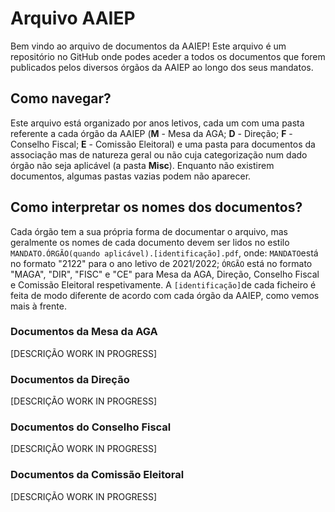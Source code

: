 # Arquivo AAIEP
Bem vindo ao arquivo de documentos da AAIEP! Este arquivo é um repositório no GitHub onde podes aceder a todos os documentos que forem publicados pelos diversos órgãos da AAIEP ao longo dos seus mandatos.

## Como navegar?
Este arquivo está organizado por anos letivos, cada um com uma pasta referente a cada órgão da AAIEP (**M** - Mesa da AGA; **D** - Direção; **F** - Conselho Fiscal; **E** - Comissão Eleitoral) e uma pasta para documentos da associação mas de natureza geral ou não cuja categorização num dado órgão não seja aplicável (a pasta **Misc**). Enquanto não existirem documentos, algumas pastas vazias podem não aparecer.

## Como interpretar os nomes dos documentos?
Cada órgão tem a sua própria forma de documentar o arquivo, mas geralmente os nomes de cada documento devem ser lidos no estilo ```MANDATO.ÓRGÃO(quando aplicável).[identificação].pdf```, onde: ```MANDATO```está no formato "2122" para o ano letivo de 2021/2022; ```ÓRGÃO``` está no formato "MAGA", "DIR", "FISC" e "CE" para Mesa da AGA, Direção, Conselho Fiscal e Comissão Eleitoral respetivamente. A ```[identificação]```de cada ficheiro é feita de modo diferente de acordo com cada órgão da AAIEP, como vemos mais à frente.

### Documentos da Mesa da AGA
[DESCRIÇÃO WORK IN PROGRESS]

### Documentos da Direção
[DESCRIÇÃO WORK IN PROGRESS]

### Documentos do Conselho Fiscal
[DESCRIÇÃO WORK IN PROGRESS]

### Documentos da Comissão Eleitoral
[DESCRIÇÃO WORK IN PROGRESS]

